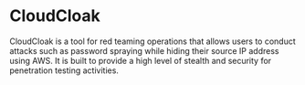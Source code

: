 # CloudCloak
CloudCloak is a tool for red teaming operations that allows users to conduct attacks such as password spraying while hiding their source IP address using AWS. It is built to provide a high level of stealth and security for penetration testing activities.
